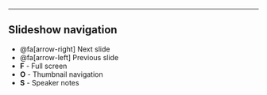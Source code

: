 ---

## Slideshow navigation

 * @fa[arrow-right] Next slide
 * @fa[arrow-left] Previous slide
 * <b>F</b> - Full screen
 * <b>O</b> - Thumbnail navigation
 * <b>S</b> - Speaker notes
